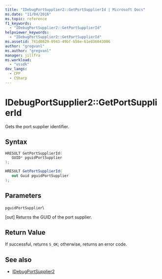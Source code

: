 ```yaml
---
title: "IDebugPortSupplier2::GetPortSupplierId | Microsoft Docs"
ms.date: "11/04/2016"
ms.topic: reference
f1_keywords:
  - "IDebugPortSupplier2::GetPortSupplierId"
helpviewer_keywords:
  - "IDebugPortSupplier2::GetPortSupplierId"
ms.assetid: 741d0829-0943-49bf-b56e-61e836043006
author: "gregvanl"
ms.author: "gregvanl"
manager: jillfra
ms.workload:
  - "vssdk"
dev_langs:
  - CPP
  - CSharp
---
```

# IDebugPortSupplier2::GetPortSupplierId
Gets the port supplier identifier.

## Syntax

```cpp
HRESULT GetPortSupplierId( 
   GUID* pguidPortSupplier
);
```

```csharp
HRESULT GetPortSupplierId( 
   out Guid pguidPortSupplier
);
```

## Parameters
 `pguidPortSupplier`\

 [out] Returns the GUID of the port supplier.

## Return Value
 If successful, returns `S_OK`; otherwise, returns an error code.

## See also
- [IDebugPortSupplier2](../../../extensibility/debugger/reference/idebugportsupplier2.md)